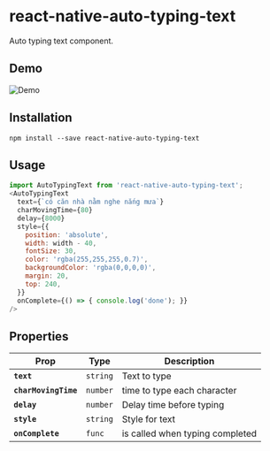 # react-native-auto-typing-text

Auto typing text component.

## Demo
![Demo](Example/demo.gif)

## Installation
```
npm install --save react-native-auto-typing-text
```

## Usage

```js
import AutoTypingText from 'react-native-auto-typing-text';
<AutoTypingText
  text={`có căn nhà nằm nghe nắng mưa`}
  charMovingTime={80}
  delay={8000}
  style={{
    position: 'absolute',
    width: width - 40,
    fontSize: 30,
    color: 'rgba(255,255,255,0.7)',
    backgroundColor: 'rgba(0,0,0,0)',
    margin: 20,
    top: 240,
  }}
  onComplete={() => { console.log('done'); }}
/>
```

## Properties

| Prop | Type | Description |
|---|---|---|
|**`text`**|`string`|Text to type|
|**`charMovingTime`**|`number`|time to type each character|
|**`delay`**|`number`|Delay time before typing|
|**`style`**|`string`|Style for text|
|**`onComplete`**|`func`|is called when typing completed|
